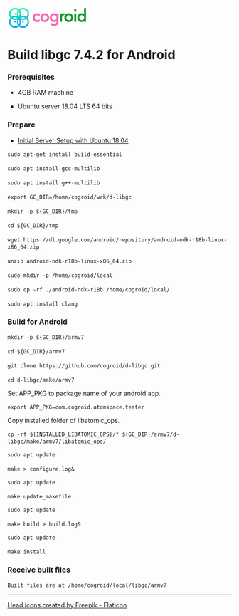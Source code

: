 [![cogroid.com](https://github.com/cogroid/resources/raw/main/images/banner/cogroid-48.png)](https://cogroid.com)

# Build libgc 7.4.2 for Android

### Prerequisites

* 4GB RAM machine

* Ubuntu server 18.04 LTS 64 bits

### Prepare

* [Initial Server Setup with Ubuntu 18.04](https://www.digitalocean.com/community/tutorials/initial-server-setup-with-ubuntu-18-04)

```
sudo apt-get install build-essential

sudo apt install gcc-multilib

sudo apt install g++-multilib

export GC_DIR=/home/cogroid/wrk/d-libgc

mkdir -p ${GC_DIR}/tmp

cd ${GC_DIR}/tmp

wget https://dl.google.com/android/repository/android-ndk-r18b-linux-x86_64.zip

unzip android-ndk-r18b-linux-x86_64.zip

sudo mkdir -p /home/cogroid/local

sudo cp -rf ./android-ndk-r18b /home/cogroid/local/

sudo apt install clang
```

### Build for Android

```
mkdir -p ${GC_DIR}/armv7

cd ${GC_DIR}/armv7

git clone https://github.com/cogroid/d-libgc.git

cd d-libgc/make/armv7
```

Set APP_PKG to package name of your android app.

```
export APP_PKG=com.cogroid.atomspace.tester
```

Copy installed folder of libatomic_ops.

```
cp -rf ${INSTALLED_LIBATOMIC_OPS}/* ${GC_DIR}/armv7/d-libgc/make/armv7/libatomic_ops/
```

```
sudo apt update

make > configure.log&
```

```
sudo apt update

make update_makefile
```

```
sudo apt update

make build > build.log&
```

```
sudo apt update

make install
```

### Receive built files

```
Built files are at /home/cogroid/local/libgc/armv7
```

---
[Head icons created by Freepik - Flaticon](https://www.flaticon.com/free-icons/head)
